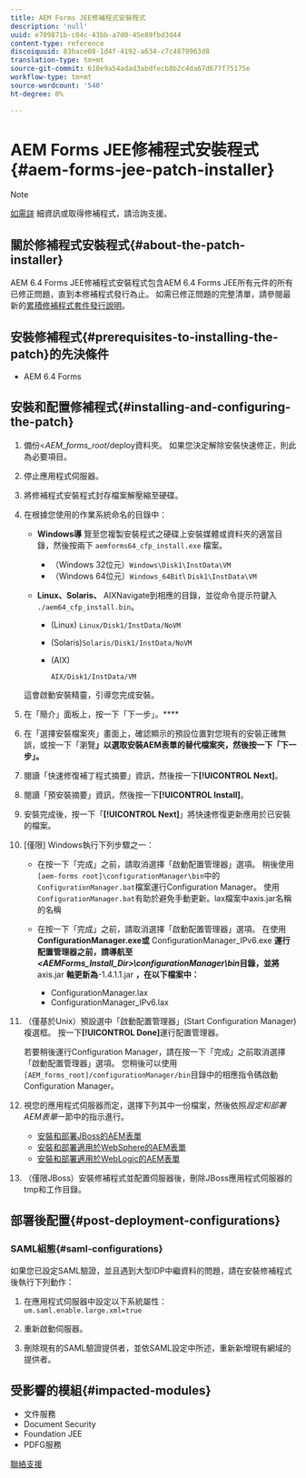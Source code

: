 ```yaml
---
title: AEM Forms JEE修補程式安裝程式
description: 'null'
uuid: e709871b-c04c-43bb-a7d0-45e89fbd3d44
content-type: reference
discoiquuid: 83bace08-1d4f-4192-a634-c7c4879963d8
translation-type: tm+mt
source-git-commit: 610e9a54adad3abdfecb8b2c4da67d677f75175e
workflow-type: tm+mt
source-wordcount: '540'
ht-degree: 0%

---
```



# AEM Forms JEE修補程式安裝程式{#aem-forms-jee-patch-installer}

>[!NOTE]
>
>[如需詳](https://www.adobe.com/account/sign-in.supportportal.html) 細資訊或取得修補程式，請洽詢支援。

## 關於修補程式安裝程式{#about-the-patch-installer}

AEM 6.4 Forms JEE修補程式安裝程式包含AEM 6.4 Forms JEE所有元件的所有已修正問題，直到本修補程式發行為止。 如需已修正問題的完整清單，請參閱最新的[累積修補程式套件發行說明](cfp-release-notes.md)。

## 安裝修補程式{#prerequisites-to-installing-the-patch}的先決條件

* AEM 6.4 Forms

## 安裝和配置修補程式{#installing-and-configuring-the-patch}

1. 備份&lt;*AEM_forms_root*/deploy資料夾。 如果您決定解除安裝快速修正，則此為必要項目。
1. 停止應用程式伺服器。
1. 將修補程式安裝程式封存檔案解壓縮至硬碟。
1. 在根據您使用的作業系統命名的目錄中：

   * **Windows導**
覽至您複製安裝程式之硬碟上安裝媒體或資料夾的適當目錄，然後按兩下 
`aemforms64_cfp_install.exe` 檔案。

      * （Windows 32位元）`Windows\Disk1\InstData\VM`
      * （Windows 64位元）`Windows_64Bit`\ `Disk1\InstData\VM`
   * **Linux、Solaris、**
AIXNavigate到相應的目錄，並從命令提示符鍵入 
`./aem64_cfp_install.bin`。

      * (Linux) `Linux/Disk1/InstData/NoVM`
      * (Solaris)`Solaris/Disk1/InstData/NoVM`
      * (AIX)

         ```
         AIX/Disk1/InstData/VM
         ```
   這會啟動安裝精靈，引導您完成安裝。

1. 在「簡介」面板上，按一下「下一步」。****
1. 在「選擇安裝檔案夾」畫面上，確認顯示的預設位置對您現有的安裝正確無誤，或按一下「瀏覽&#x200B;****」以選取安裝AEM表單的替代檔案夾，然後按一下「下一步」。****

1. 閱讀「快速修復補丁程式摘要」資訊，然後按一下&#x200B;**[!UICONTROL Next]**。
1. 閱讀「預安裝摘要」資訊，然後按一下&#x200B;**[!UICONTROL Install]**。
1. 安裝完成後，按一下「**[!UICONTROL Next]**」將快速修復更新應用於已安裝的檔案。
1. [僅限] Windows執行下列步驟之一：

   * 在按一下「完成」之前，請取消選擇「啟動配置管理器」選項。 稍後使用`[aem-forms root]\configurationManager\bin`中的`ConfigurationManager.bat`檔案運行Configuration Manager。 使用`ConfigurationManager.bat`有助於避免手動更新。lax檔案中axis.jar名稱的名稱
   * 在按一下「完成」之前，請取消選擇「啟動配置管理器」選項。 在使用&#x200B;**ConfigurationManager.exe或** ConfigurationManager_IPv6.exe **運行配置管理器之前，請導航至&#x200B;*&lt;AEMForms_Install_Dir>\configurationManager\bin*目錄，並將** axis.jar **軸更新為**-1.4.1.1.jar **，在以下檔案中：**

      * ConfigurationManager.lax
      * ConfigurationManager_IPv6.lax

1. （僅基於Unix）預設選中「啟動配置管理器」(Start Configuration Manager)複選框。 按一下&#x200B;**[!UICONTROL Done]**&#x200B;運行配置管理器。

   若要稍後運行Configuration Manager，請在按一下「完成」之前取消選擇「啟動配置管理器」選項。 您稍後可以使用`[AEM_forms_root]/configurationManager/bin`目錄中的相應指令碼啟動Configuration Manager。

1. 視您的應用程式伺服器而定，選擇下列其中一份檔案，然後依照&#x200B;*設定和部署AEM表單*&#x200B;一節中的指示進行。

   * [安裝和部署JBoss的AEM表單](http://www.adobe.com/go/learn_aemforms_installJBoss_64)
   * [安裝和部署適用於WebSphere的AEM表單](http://www.adobe.com/go/learn_aemforms_installWebSphere_64)
   * [安裝和部署適用於WebLogic的AEM表單](http://www.adobe.com/go/learn_aemforms_installWebLogic_64)

1. （僅限JBoss）安裝修補程式並配置伺服器後，刪除JBoss應用程式伺服器的tmp和工作目錄。

## 部署後配置{#post-deployment-configurations}

### SAML組態{#saml-configurations}

如果您已設定SAML驗證，並且遇到大型IDP中繼資料的問題，請在安裝修補程式後執行下列動作：

1. 在應用程式伺服器中設定以下系統屬性：\
   `um.saml.enable.large.xml=true`

1. 重新啟動伺服器。
1. 刪除現有的SAML驗證提供者，並依SAML設定中所述，重新新增現有網域的提供者。

## 受影響的模組{#impacted-modules}

* 文件服務
* Document Security
* Foundation JEE
* PDFG服務

[聯絡支援](https://www.adobe.com/account/sign-in.supportportal.html)
